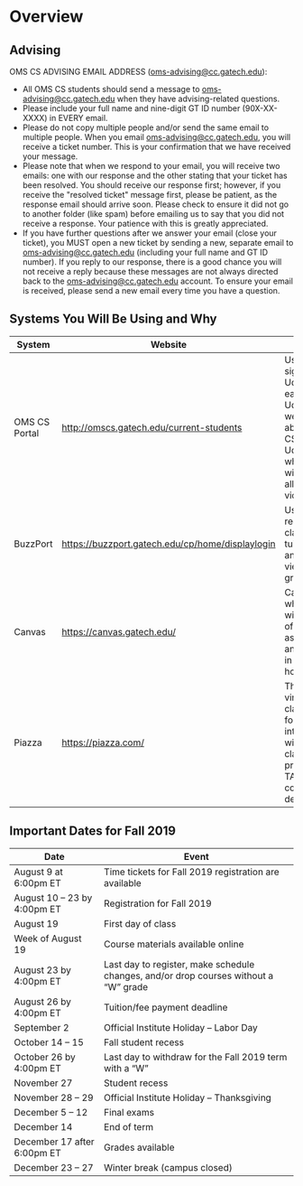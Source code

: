 # Overview

## Advising

OMS CS ADVISING EMAIL ADDRESS (oms-advising@cc.gatech.edu):  

* All OMS CS students should send a message to oms-advising@cc.gatech.edu when they have advising-related questions.
* Please include your full name and nine-digit GT ID number (90X-XX-XXXX) in EVERY email. 
* Please do not copy multiple people and/or send the same email to multiple people.  When you email oms-advising@cc.gatech.edu, you will receive a ticket number.  This is your confirmation that we have received your message.
* Please note that when we respond to your email, you will receive two emails:  one with our response and the other stating that your ticket has been resolved.  You should receive our response first; however, if you receive the "resolved ticket" message first, please be patient, as the response email should arrive soon.  Please check to ensure it did not go to another folder (like spam) before emailing us to say that you did not receive a response.  Your patience with this is greatly appreciated.
* If you have further questions after we answer your email (close your ticket), you MUST open a new ticket by sending a new, separate email to oms-advising@cc.gatech.edu (including your full name and GT ID number).  If you reply to our response, there is a good chance you will not receive a reply because these messages are not always directed back to the oms-advising@cc.gatech.edu account.  To ensure your email is received, please send a new email every time you have a question.

## Systems You Will Be Using and Why
| System | Website | Reason |
| ------ | ------- | ------ |
|OMS CS Portal | http://omscs.gatech.edu/current-students | Use this to sign in to Udacity each day.  Udacity See website above (OMS CS Portal) Udacity is where you will watch all lecture videos. |
| BuzzPort | https://buzzport.gatech.edu/cp/home/displaylogin | Use this to register for classes, pay tuition, view any holds, view final grades, etc. |
| Canvas | https://canvas.gatech.edu/ | Canvas is where you will go for all of your assignments and to turn in homework. |
| Piazza | https://piazza.com/ | This is your virtual classroom for interacting with classmates, professors, TAs, and course developers. |

## Important Dates for Fall 2019
| Date | Event |
| -------------------------------------- | ----- |
| August 9 at 6:00pm ET | Time tickets for Fall 2019 registration are available |
| August 10 – 23 by 4:00pm ET | Registration for Fall 2019 |
| August 19 | First day of class |
| Week of August 19 | Course materials available online |
| August 23 by 4:00pm ET | Last day to register, make schedule changes, and/or drop courses without a “W” grade |
| August 26 by 4:00pm ET | Tuition/fee payment deadline |
| September 2 | Official Institute Holiday – Labor Day |
| October 14 – 15 | Fall student recess |
| October 26 by 4:00pm ET | Last day to withdraw for the Fall 2019 term with a “W” |
| November 27 | Student recess |
| November 28 – 29 | Official Institute Holiday – Thanksgiving |
| December 5 – 12 | Final exams |
| December 14 | End of term |
| December 17 after 6:00pm ET | Grades available |
| December 23 – 27 | Winter break (campus closed) |
